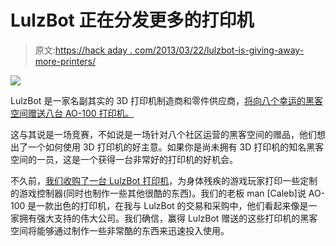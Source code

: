 # LulzBot 正在分发更多的打印机

> 原文:[https://hack aday . com/2013/03/22/lulzbot-is-giving-away-more-printers/](https://hackaday.com/2013/03/22/lulzbot-is-giving-away-more-printers/)

![](../Images/864fdfa21d8c57af41a08af10802315a.png)

LulzBot 是一家名副其实的 3D 打印机制造商和零件供应商，[将向八个幸运的黑客空间赠送八台 AO-100 打印机。](https://www.lulzbot.com/?q=news/printer-giveaway)

这与其说是一场竞赛，不如说是一场针对八个社区运营的黑客空间的赠品，他们想出了一个如何使用 3D 打印机的好主意。如果你是尚未拥有 3D 打印机的知名黑客空间的一员，这是一个获得一台非常好的打印机的好机会。

不久前，[我们收购了一台 LulzBot 打印机](http://hackaday.com/2013/02/09/adventures-in-3d-printing-our-first-week-with-the-lulzbot-ao-100/)，为身体残疾的游戏玩家打印一些定制的游戏控制器(同时也制作一些其他很酷的东西)。我们的老板 man [Caleb]说 AO-100 是一款出色的打印机，在我与 LulzBot 的交易和采购中，他们看起来像是一家拥有强大支持的伟大公司。我们确信，赢得 LulzBot 赠送的这些打印机的黑客空间将能够通过制作一些非常酷的东西来迅速投入使用。